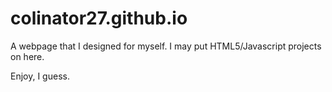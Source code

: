 # colinator27.github.io
A webpage that I designed for myself. I may put HTML5/Javascript projects on here.

Enjoy, I guess.
